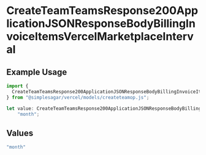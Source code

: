 # CreateTeamTeamsResponse200ApplicationJSONResponseBodyBillingInvoiceItemsVercelMarketplaceInterval

## Example Usage

```typescript
import {
  CreateTeamTeamsResponse200ApplicationJSONResponseBodyBillingInvoiceItemsVercelMarketplaceInterval,
} from "@simplesagar/vercel/models/createteamop.js";

let value: CreateTeamTeamsResponse200ApplicationJSONResponseBodyBillingInvoiceItemsVercelMarketplaceInterval =
    "month";
```

## Values

```typescript
"month"
```
